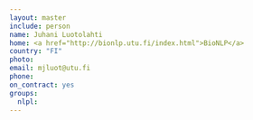```yaml
---
layout: master
include: person
name: Juhani Luotolahti
home: <a href="http://bionlp.utu.fi/index.html">BioNLP</a>
country: "FI"
photo:
email: mjluot@utu.fi
phone:
on_contract: yes
groups:
  nlpl:
---
```

